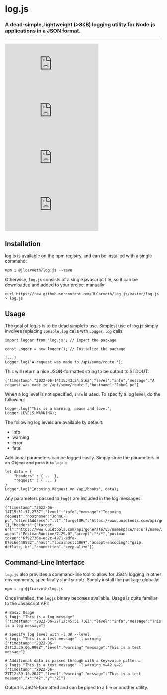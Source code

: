 # log.js
### A dead-simple, lightweight (>8KB) logging utility for Node.js applications in a JSON format.
---
![GitHub code size in bytes](https://img.shields.io/github/languages/code-size/jlcarveth/log.js)
![npm (scoped)](https://img.shields.io/npm/v/@jlcarveth/log.js)
![npm](https://img.shields.io/npm/dt/@jlcarveth/log.js)
![GitHub issues](https://img.shields.io/github/issues/jlcarveth/log.js)
## Installation
log.js is available on the npm registry, and can be installed with a single command:
```
npm i @jlcarveth/log.js --save
```
Otherwise, `log.js` consists of a single javascript file, so it can be downloaded and added to your project manually:
```
curl https://raw.githubusercontent.com/JLCarveth/log.js/master/log.js > log.js
```

## Usage
The goal of log.js is to be dead simple to use. Simplest use of log.js simply involves replacing `console.log` calls with `Logger.log` calls:
```
import logger from 'log.js'; // Import the package

const Logger = new logger(); // Initialize the package

[...]
Logger.log('A request was made to /api/some/route.');
```
This will return a nice JSON-formatted string to be output to STDOUT:

```
{"timestamp":"2022-06-14T15:43:24.516Z","level":"info","message":"A request was made to /api/some/route.","hostname":"JohnC-pc"}
```

When a log level is not specified, `info` is used. To specify a log level, do the following:
```
Logger.log("This is a warning, peace and love.", Logger.LEVELS.WARNING);
```
The following log levels are available by default:
- info
- warning
- error
- fatal

Additional parameters can be logged easily. Simply store the parameters in an Object and pass it to `log()`:
```
let data = {
    "headers" : { ... },
    "request" : { ... }
}
Logger.log("Incoming Request on /api/books", data);
```

Any parameters passed to `log()` are included in the log messages:
```
{"timestamp":"2022-06-14T15:31:37.273Z","level":"info","message":"Incoming request","hostname":"JohnC-pc","clientAddress":"::1","targetURL":"https://www.uuidtools.com/api/generate/v5/namespace/ns:url/name/JohnLCarveth","method":"GET","body":{},"headers":{"target-url":"https://www.uuidtools.com/api/generate/v5/namespace/ns:url/name/JohnLCarveth","user-agent":"PostmanRuntime/7.29.0","accept":"*/*","postman-token":"6f92736e-ec2c-4971-9dfe-070c6e448592","host":"localhost:3069","accept-encoding":"gzip, deflate, br","connection":"keep-alive"}}
```

## Command-Line Interface
`log.js` also provides a command-line tool to allow for JSON logging in other environments, specifically shell scripts. Simply install the package globally:
```
npm i -g @jlcarveth/log.js
```
Once installed, the `logjs` binary becomes available. Usage is quite familiar to the Javascript API:
```
# Basic Usage
$ logjs "This is a log message"
{"timestamp":"2022-06-27T12:45:51.716Z","level":"info","message":"This is a log message"}

# Specify log level with -l OR --level
$ logjs "This is a test message" -l warning
{"timestamp":"2022-06-27T12:39:06.999Z","level":"warning","message":"This is a test message"}

# Additional data is passed through with a key=value pattern:
$ logjs "This is a test message" -l warning x=42 y=21
{"timestamp":"2022-06-27T12:39:15.204Z","level":"warning","message":"This is a test message","x":"42","y":"21"}
```
Output is JSON-formatted and can be piped to a file or another utility.
